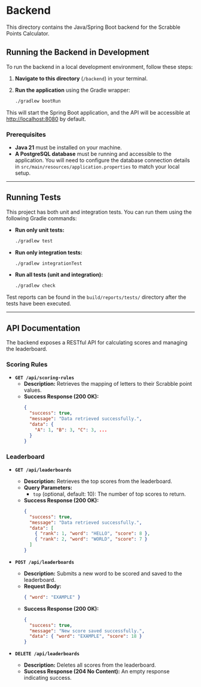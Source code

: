 # Backend

This directory contains the Java/Spring Boot backend for the Scrabble Points Calculator.

## Running the Backend in Development

To run the backend in a local development environment, follow these steps:

1.  **Navigate to this directory** (`/backend`) in your terminal.

2.  **Run the application** using the Gradle wrapper:

    ```sh
    ./gradlew bootRun
    ```

This will start the Spring Boot application, and the API will be accessible at [http://localhost:8080](http://localhost:8080) by default.

### Prerequisites

- **Java 21** must be installed on your machine.
- **A PostgreSQL database** must be running and accessible to the application. You will need to configure the database connection details in `src/main/resources/application.properties` to match your local setup.

---

## Running Tests

This project has both unit and integration tests. You can run them using the following Gradle commands:

- **Run only unit tests:**
  ```sh
  ./gradlew test
  ```

- **Run only integration tests:**
  ```sh
  ./gradlew integrationTest
  ```

- **Run all tests (unit and integration):**
  ```sh
  ./gradlew check
  ```

Test reports can be found in the `build/reports/tests/` directory after the tests have been executed.

---

## API Documentation

The backend exposes a RESTful API for calculating scores and managing the leaderboard.

### Scoring Rules

- **`GET /api/scoring-rules`**
  - **Description:** Retrieves the mapping of letters to their Scrabble point values.
  - **Success Response (200 OK):**
    ```json
    {
      "success": true,
      "message": "Data retrieved successfully.",
      "data": {
        "A": 1, "B": 3, "C": 3, ...
      }
    }
    ```

### Leaderboard

- **`GET /api/leaderboards`**
  - **Description:** Retrieves the top scores from the leaderboard.
  - **Query Parameters:**
    - `top` (optional, default: 10): The number of top scores to return.
  - **Success Response (200 OK):**
    ```json
    {
      "success": true,
      "message": "Data retrieved successfully.",
      "data": [
        { "rank": 1, "word": "HELLO", "score": 8 },
        { "rank": 2, "word": "WORLD", "score": 7 }
      ]
    }
    ```

- **`POST /api/leaderboards`**
  - **Description:** Submits a new word to be scored and saved to the leaderboard.
  - **Request Body:**
    ```json
    { "word": "EXAMPLE" }
    ```
  - **Success Response (200 OK):**
    ```json
    {
      "success": true,
      "message": "New score saved successfully.",
      "data": { "word": "EXAMPLE", "score": 18 }
    }
    ```

- **`DELETE /api/leaderboards`**
  - **Description:** Deletes all scores from the leaderboard.
  - **Success Response (204 No Content):** An empty response indicating success.
